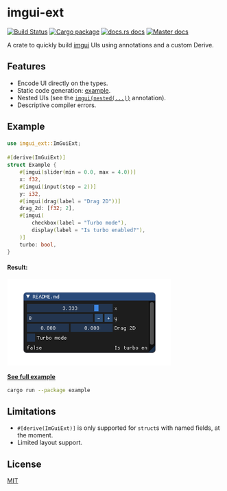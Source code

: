 # imgui-ext

[![Build Status](https://img.shields.io/travis/germangb/imgui-ext/master.svg?style=flat-square)](https://travis-ci.org/germangb/imgui-ext)
[![Cargo package](https://img.shields.io/crates/v/imgui-ext.svg?style=flat-square)](https://crates.io/crates/imgui-ext)
[![docs.rs docs](https://docs.rs/imgui-ext/badge.svg?style=flat-square)](https://docs.rs/imgui-ext)
[![Master docs](https://img.shields.io/badge/docs-master-blue.svg?style=flat-square)](https://germangb.github.io/imgui-ext/)


A crate to quickly build [imgui] UIs using annotations and a custom Derive.

[imgui]: https://github.com/Gekkio/imgui-rs

## Features

* Encode UI directly on the types.
* Static code generation: [example].
* Nested UIs (see the [`imgui(nested(...))`][nested] annotation).
* Descriptive compiler errors.

[nested]: https://germangb.github.io/imgui-ext/imgui_ext/nested/index.html

[example]: ./imgui_derive/CODEGEN.md

## Example

```rust
use imgui_ext::ImGuiExt;

#[derive(ImGuiExt)]
struct Example {
    #[imgui(slider(min = 0.0, max = 4.0))]
    x: f32,
    #[imgui(input(step = 2))]
    y: i32,
    #[imgui(drag(label = "Drag 2D"))]
    drag_2d: [f32; 2],
    #[imgui(
        checkbox(label = "Turbo mode"),
        display(label = "Is turbo enabled?"),
    )]
    turbo: bool,
}
```

#### Result:

![](assets/demo.png)

[**See full example**](example/src/main.rs)

```bash
cargo run --package example
```

[result]: assets/demo.png

## Limitations

* `#[derive(ImGuiExt)]` is only supported for `struct`s with named fields, at the moment.
* Limited layout support.

## License

[MIT](LICENSE.md)
